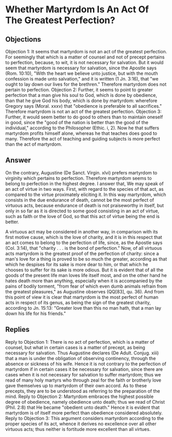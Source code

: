 # Whether Martyrdom Is An Act Of The Greatest Perfection?
## Objections
Objection 1: It seems that martyrdom is not an act of the greatest perfection. For seemingly that which is a matter of counsel and not of precept pertains to perfection, because, to wit, it is not necessary for salvation. But it would seem that martyrdom is necessary for salvation, since the Apostle says (Rom. 10:10), "With the heart we believe unto justice, but with the mouth confession is made unto salvation," and it is written (1 Jn. 3:16), that "we ought to lay down our lives for the brethren." Therefore martyrdom does not pertain to perfection.
Objection 2: Further, it seems to point to greater perfection that a man give his soul to God, which is done by obedience, than that he give God his body, which is done by martyrdom: wherefore Gregory says (Moral. xxxv) that "obedience is preferable to all sacrifices." Therefore martyrdom is not an act of the greatest perfection.
Objection 3: Further, it would seem better to do good to others than to maintain oneself in good, since the "good of the nation is better than the good of the individual," according to the Philosopher (Ethic. i, 2). Now he that suffers martyrdom profits himself alone, whereas he that teaches does good to many. Therefore the act of teaching and guiding subjects is more perfect than the act of martyrdom.
## Answer
On the contrary, Augustine (De Sanct. Virgin. xlvi) prefers martyrdom to virginity which pertains to perfection. Therefore martyrdom seems to belong to perfection in the highest degree.
I answer that, We may speak of an act of virtue in two ways. First, with regard to the species of that act, as compared to the virtue proximately eliciting it. In this way martyrdom, which consists in the due endurance of death, cannot be the most perfect of virtuous acts, because endurance of death is not praiseworthy in itself, but only in so far as it is directed to some good consisting in an act of virtue, such as faith or the love of God, so that this act of virtue being the end is better.

A virtuous act may be considered in another way, in comparison with its first motive cause, which is the love of charity, and it is in this respect that an act comes to belong to the perfection of life, since, as the Apostle says (Col. 3:14), that "charity . . . is the bond of perfection." Now, of all virtuous acts martyrdom is the greatest proof of the perfection of charity: since a man's love for a thing is proved to be so much the greater, according as that which he despises for its sake is more dear to him, or that which he chooses to suffer for its sake is more odious. But it is evident that of all the goods of the present life man loves life itself most, and on the other hand he hates death more than anything, especially when it is accompanied by the pains of bodily torment, "from fear of which even dumb animals refrain from the greatest pleasures," as Augustine observes (QQ[83], qu. 36). And from this point of view it is clear that martyrdom is the most perfect of human acts in respect of its genus, as being the sign of the greatest charity, according to Jn. 15:13: "Greater love than this no man hath, that a man lay down his life for his friends."
## Replies
Reply to Objection 1: There is no act of perfection, which is a matter of counsel, but what in certain cases is a matter of precept, as being necessary for salvation. Thus Augustine declares (De Adult. Conjug. xiii) that a man is under the obligation of observing continency, through the absence or sickness of his wife. Hence it is not contrary to the perfection of martyrdom if in certain cases it be necessary for salvation, since there are cases when it is not necessary for salvation to suffer martyrdom; thus we read of many holy martyrs who through zeal for the faith or brotherly love gave themselves up to martyrdom of their own accord. As to these precepts, they are to be understood as referring to the preparation of the mind.
Reply to Objection 2: Martyrdom embraces the highest possible degree of obedience, namely obedience unto death; thus we read of Christ (Phil. 2:8) that He became "obedient unto death." Hence it is evident that martyrdom is of itself more perfect than obedience considered absolutely.
Reply to Objection 3: This argument considers martyrdom according to the proper species of its act, whence it derives no excellence over all other virtuous acts; thus neither is fortitude more excellent than all virtues.